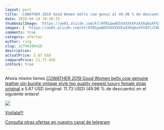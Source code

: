 ```yaml
---
layout: post
title: 'COWATHER 2019 Good Women belts cow genui al 49.96 % de descuento'
date: 2020-04-14 19:28:33
thumbnailImage: 'https://ae01.alicdn.com/kf/HTB1pwADSXXXXXXFaXXXq6xXFXXXl/COWATHER-2019-Good-Women-belts-cow-genuine-leather-pin-buckle-vintage-style-top-quality-newest-luxury.jpg_350x350._SL200_.jpg'
images: [ 'https://ae01.alicdn.com/kf/HTB1pwADSXXXXXXFaXXXq6xXFXXXl/COWATHER-2019-Good-Women-belts-cow-genuine-leather-pin-buckle-vintage-style-top-quality-newest-luxury.jpg_350x350._SL200_.jpg' ]
comments: true
category: ofertas
author: ring
slug: 32794396410
description:
actualPrice: 5.87 USD
comparePrice: 11.73 USD
inStock: true
---
```


Ahora mismo tienes [COWATHER 2019 Good Women belts cow genuine leather pin buckle vintage style top quality newest luxury female strap original](https://www.amazon.com/dp/32794396410/?tag=redken08-20) a 5.87 USD (original: 11.73 USD) (49.96 %  de descuento) en el siguiente enlace!

[![](https://ae01.alicdn.com/kf/HTB1pwADSXXXXXXFaXXXq6xXFXXXl/COWATHER-2019-Good-Women-belts-cow-genuine-leather-pin-buckle-vintage-style-top-quality-newest-luxury.jpg_350x350._SL200_.jpg)](https://www.amazon.com/dp/32794396410/?tag=redken08-20)

[Visítala!!!](https://www.amazon.com/dp/32794396410/?tag=redken08-20)

[Consulta otras ofertas en nuestro canal de telegram](https://t.me/s/ofertas25)
